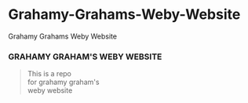 # Grahamy-Grahams-Weby-Website
Grahamy Grahams Weby Website
### GRAHAMY GRAHAM'S WEBY WEBSITE
>This is a repo\
>for grahamy graham's\
>weby website
